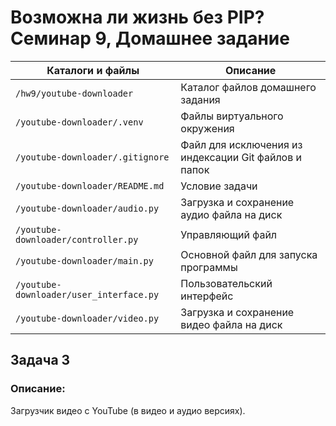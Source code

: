 # Возможна ли жизнь без PIP? Семинар 9, Домашнее задание

Каталоги и файлы                        | Описание
----------------------------------------|-----------------------------------------------------
`/hw9/youtube-downloader`               | Каталог файлов домашнего задания
`/youtube-downloader/.venv`             | Файлы виртуального окружения
`/youtube-downloader/.gitignore`        | Файл для исключения из индексации Git файлов и папок
`/youtube-downloader/README.md`         | Условие задачи
`/youtube-downloader/audio.py`          | Загрузка и сохранение аудио файла на диск
`/youtube-downloader/controller.py`     | Управляющий файл
`/youtube-downloader/main.py`           | Oсновной файл для запуска программы
`/youtube-downloader/user_interface.py` | Пользовательский интерфейс
`/youtube-downloader/video.py`          | Загрузка и сохранение видео файла на диск

## Задача 3

### Описание:

Загрузчик видео с YouTube (в видео и аудио версиях).
